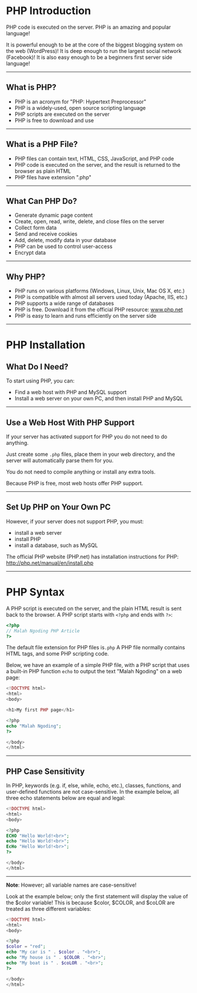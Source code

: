 # **PHP Introduction**

PHP code is executed on the server.
PHP is an amazing and popular language!

It is powerful enough to be at the core of the biggest blogging system on the web (WordPress)!
It is deep enough to run the largest social network (Facebook)!
It is also easy enough to be a beginners first server side language!

---

## What is PHP?

- PHP is an acronym for "PHP: Hypertext Preprocessor"
- PHP is a widely-used, open source scripting language
- PHP scripts are executed on the server
- PHP is free to download and use

---

## What is a PHP File?

- PHP files can contain text, HTML, CSS, JavaScript, and PHP code
- PHP code is executed on the server, and the result is returned to the browser as plain HTML
- PHP files have extension ".php"

---

## What Can PHP Do?

- Generate dynamic page content
- Create, open, read, write, delete, and close files on the server
- Collect form data
- Send and receive cookies
- Add, delete, modify data in your database
- PHP can be used to control user-access
- Encrypt data

---

## Why PHP?

- PHP runs on various platforms (Windows, Linux, Unix, Mac OS X, etc.)
- PHP is compatible with almost all servers used today (Apache, IIS, etc.)
- PHP supports a wide range of databases
- PHP is free. Download it from the official PHP resource: www.php.net
- PHP is easy to learn and runs efficiently on the server side

---

# PHP Installation

## What Do I Need?

To start using PHP, you can:

- Find a web host with PHP and MySQL support
- Install a web server on your own PC, and then install PHP and MySQL

---

## Use a Web Host With PHP Support

If your server has activated support for PHP you do not need to do anything.

Just create some `.php` files, place them in your web directory, and the server will automatically parse them for you.

You do not need to compile anything or install any extra tools.

Because PHP is free, most web hosts offer PHP support.

---

## Set Up PHP on Your Own PC

However, if your server does not support PHP, you must:

- install a web server
- install PHP
- install a database, such as MySQL

The official PHP website (PHP.net) has installation instructions for PHP: http://php.net/manual/en/install.php

---

# PHP Syntax

A PHP script is executed on the server, and the plain HTML result is sent back to the browser.
A PHP script starts with `<?php` and ends with `?>`:

```php
<?php
// Malah Ngoding PHP Article
?>
```

The default file extension for PHP files is`.php`
A PHP file normally contains HTML tags, and some PHP scripting code.

Below, we have an example of a simple PHP file, with a PHP script that uses a built-in PHP function `echo` to output the text "Malah Ngoding" on a web page:

```php
<!DOCTYPE html>
<html>
<body>

<h1>My first PHP page</h1>

<?php
echo "Malah Ngoding";
?>

</body>
</html>
```

---

## PHP Case Sensitivity

In PHP, keywords (e.g. if, else, while, echo, etc.), classes, functions, and user-defined functions are not case-sensitive.
In the example below, all three echo statements below are equal and legal:

```php
<!DOCTYPE html>
<html>
<body>

<?php
ECHO "Hello World!<br>";
echo "Hello World!<br>";
EcHo "Hello World!<br>";
?>

</body>
</html>
```

---

**Note**: However; all variable names are case-sensitive!

Look at the example below; only the first statement will display the value of the $color variable! This is because $color, $COLOR, and $coLOR are treated as three different variables:

```php
<!DOCTYPE html>
<html>
<body>

<?php
$color = "red";
echo "My car is " . $color . "<br>";
echo "My house is " . $COLOR . "<br>";
echo "My boat is " . $coLOR . "<br>";
?>

</body>
</html>
```
